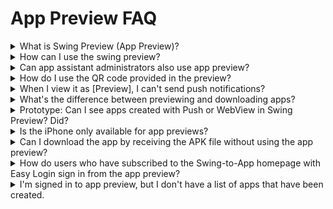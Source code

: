 # App Preview FAQ

<details>

<summary>What is Swing Preview (App Preview)?</summary>

Swing Preview is an \[App Preview] service that allows you to check the apps created by the Swing-to-App in real time.

After downloading the official Swing-to-App app – from the App Preview menu – please log in to the account you signed up for on the Swing homepage.

On the app preview page, you can see a list of all the apps created by Swing-to-App.

You can preview, download and check it directly on your phone from within the app.

Even if you don't have to cumbersome pick up and install APK files, you can check out the apps you've created in real time!

\*App preview is also available, especially on iPhones that have not been supported so far. (No down\~!)

★For a detailed description of the swing preview, please check the relevant manual.&#x20;

**☞** [<mark style="color:blue;">**See how to use the swing preview**</mark>](../manual/swingpreview.md)<mark style="color:blue;">****</mark>

</details>

<details>

<summary>How can I use the swing preview?</summary>

![](../.gitbook/assets/앱미리보기자름900\_en.png)

1\) Please download the official 'Swing to App' app from the App Store and Play Store. \*If the app is already installed, please update to the latest version

2\) After launching the app, select the \[App Preview] menu at the top of the → category and log in with your swing website subscription account (ID, password).

3\) Once you're done signing in, the app preview page will open, where you can see a list of apps you've created.

\- iPhone can be confirmed by pressing the preview button.

\-On Android phones, you can preview the app, download the app.

</details>

<details>

<summary>Can app assistant administrators also use app preview?</summary>

The four deputy administrators can also check the app by logging in from the app preview.

When logging in, enter the **deputy administrator ID, password, and app ID, and select the \[Associate Administrator Login] button to log in.**

Here! For your username and password, please enter the ID and password associated with the app.

**The app ID can be found on the swing app creation page → in the basic information in step 1, and you can check the app ID.**

Same as how to log in as a deputy administrator on the SwingTwo website!

You can log in by entering your deputy administrator ID, password, and app ID.

**\* See images)**

****![](<../.gitbook/assets/미리보기영문4 (1).png>)****

How to set up the app assistant administrator and how to log in, please refer to the manual below!

<img src="https://s.w.org/images/core/emoji/11/svg/25b6.svg" alt="▶" data-size="line">  [<mark style="color:blue;">\[Check out the Swing Preview Detailed Method Manual\]</mark>](../manual/swingpreview.md)<mark style="color:blue;"></mark>

</details>

<details>

<summary>How do I use the QR code provided in the preview?</summary>

On the app preview page, you can check the "Preview by QR Code" menu.

That menu doesn't require you to be logged in as an administrator! **You can scan the QR code provided by each app to preview the app on your phone.**

QR code previews are only available for apps built from regular prototypes. \*Webview and apps created with push apps are not available

**★ How to use QR code**

Launch the swing-to-app app – Preview the app – Select the \[Preview with QR Code] button → When you bring your phone to the QR code image and touch it, the app you created will be previewed on your phone.

<img src="https://wp.swing2app.co.kr/wp-content/uploads/2018/09/%EB%AF%B8%EB%A6%AC%EB%B3%B4%EA%B8%B010.png" alt="" data-size="original"> <img src="https://wp.swing2app.co.kr/wp-content/uploads/2018/09/%EC%8A%A4%EC%9C%99%EB%AF%B8%EB%A6%AC%EB%B3%B4%EA%B8%B04-1.png" alt="" data-size="original">

</details>

<details>

<summary>When I view it as [Preview], I can't send push notifications?</summary>

Yes, when you view the app as a preview rather than downloading the app, you won't receive push notifications.

In addition to pushing, sharing is not available.

(App sharing, bulletin boards, posts, image sharing all not)

★Please note that iPhone users will not be able to use this feature as it is only available for \*preview.

★Android users can choose to download the app and the downloaded app will be able to use all the functions of Swing.

</details>

<details>

<summary>What's the difference between previewing and downloading apps?</summary>

Official App to Swing – When you log in with your swing account in \[App Preview], a list of apps that you have created will appear.

**At the bottom of the app name, you can check the \[Preview], \[Download App] buttons.**

**\* Preview: Without downloading the app, you can check the app directly in preview format on your phone.**

**\* App Download: Download and install the app directly to your phone.**

</details>

<details>

<summary>Prototype: Can I see apps created with Push or WebView in Swing Preview? Did?</summary>

You can check it by \[Download App] on your Android phone, but you can't check it on your iPhone.

\- Android Phone Prototype – Apps created with Push and WebView are only available for swing preview \[App Download].

Preview is not supported, and you will need to download the app to your phone to see it.

\-On the iPhone, apps created with push or webview will not be listed.

</details>

<details>

<summary>Is the iPhone only available for app previews?</summary>

Yes, downloading the app is not supported for iPhones, and you can check the app through \[Preview].

On the app preview page, you can log in with the same swing account: administrator ID and password to see the list of apps you've created.

**\*Prototype: Apps created with Push or WebView are not available as swing previews.**

Apps created with Push or WebView are not supported on the iPhone because they can only be downloaded from the app.

**\[iPhone – Swing Preview App Launchscreen]**\
![](https://wp.swing2app.co.kr/wp-content/uploads/2018/09/%EC%95%84%EC%9D%B4%ED%8F%B0%EB%AF%B8%EB%A6%AC%EB%B3%B4%EA%B8%B03.png)

</details>

<details>

<summary>Can I download the app by receiving the APK file without using the app preview?</summary>

How to install an existing app on your Android phone – You can download and install the APK file to use it.

Instead of using the swing preview, you can download the APK file that is completed during the creation of the app and install it directly on your mobile phone for use.

You can use the existing app installation method and the swing preview together, so please note the use.

**\*APK file download is only available for Android phones**

</details>

<details>

<summary>How do users who have subscribed to the Swing-to-App homepage with Easy Login sign in from the app preview?</summary>

If you used to log in with a simple login when you signed up for the Swing-to-App, please select the Naver, Google, and Facebook icons to log in.

**\*The iPhone does not come with a simple login function.**

For users with Easy Login, please use your Android phone or use the preview function as a deputy administrator login or QR code when using the iPhone.

</details>

<details>

<summary>I'm signed in to app preview, but I don't have a list of apps that have been created.</summary>

Only apps that have been created will appear in the preview list.

So if your app isn't on the list, it's likely that your app hasn't been built yet.

If you haven't created the app yet, please press the \[Create App] button to create it.

If you have clicked \[Create App], please check the status indication that the creation is complete in version control and re-connect. (Production time 5-10 minutes)

</details>

